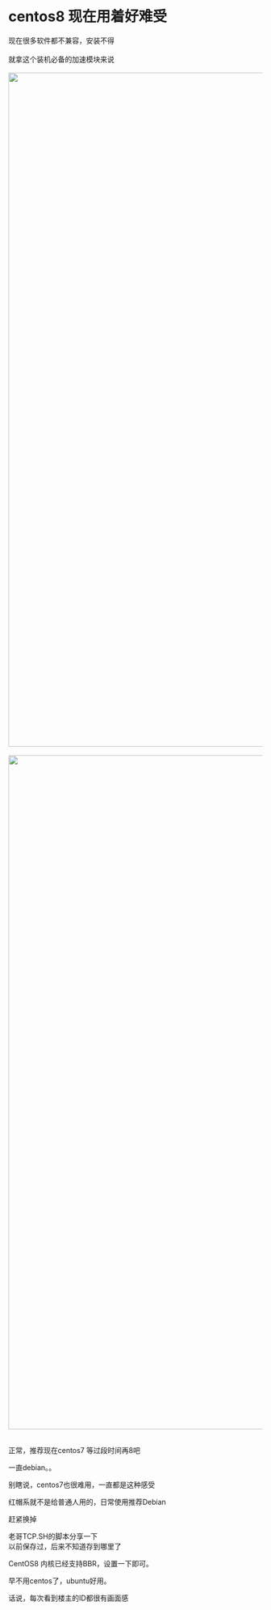# centos8 现在用着好难受


现在很多软件都不兼容，安装不得<br />
<br />
就拿这个装机必备的加速模块来说<br />
<br />
<img id="aimg_KahhN" onclick="zoom(this, this.src, 0, 0, 0)" class="zoom" width="600" height="1333" src="https://img.gejiba.com/images/899e410f8deafd9d04d3522eb664c018.jpg" onmouseover="img_onmouseoverfunc(this)" onclick="zoom(this)" style="cursor:pointer" border="0" alt="" /><br />
<br />
<img id="aimg_yd16T" onclick="zoom(this, this.src, 0, 0, 0)" class="zoom" width="600" height="1333" src="https://img.gejiba.com/images/cad17c641740ab8a155e70e6e412fa03.jpg" onmouseover="img_onmouseoverfunc(this)" onclick="zoom(this)" style="cursor:pointer" border="0" alt="" /><br />
<br />
<img src="static/image/smiley/yct/020.gif" smilieid="47" border="0" alt="" /> 

正常，推荐现在centos7 等过段时间再8吧

一直debian。。<img id="aimg_FXPU8" onclick="zoom(this, this.src, 0, 0, 0)" class="zoom" src="https://cdn.jsdelivr.net/gh/hishis/forum-master/public/images/patch.gif" onmouseover="img_onmouseoverfunc(this)" onload="thumbImg(this)" border="0" alt="" />

别瞎说，centos7也很难用，一直都是这种感受

红帽系就不是给普通人用的，日常使用推荐Debian

赶紧换掉

老哥TCP.SH的脚本分享一下<br />
以前保存过，后来不知道存到哪里了

CentOS8 内核已经支持BBR，设置一下即可。

早不用centos了，ubuntu好用。

话说，每次看到楼主的ID都很有画面感<img src="static/image/smiley/default/lol.gif" smilieid="12" border="0" alt="" />
